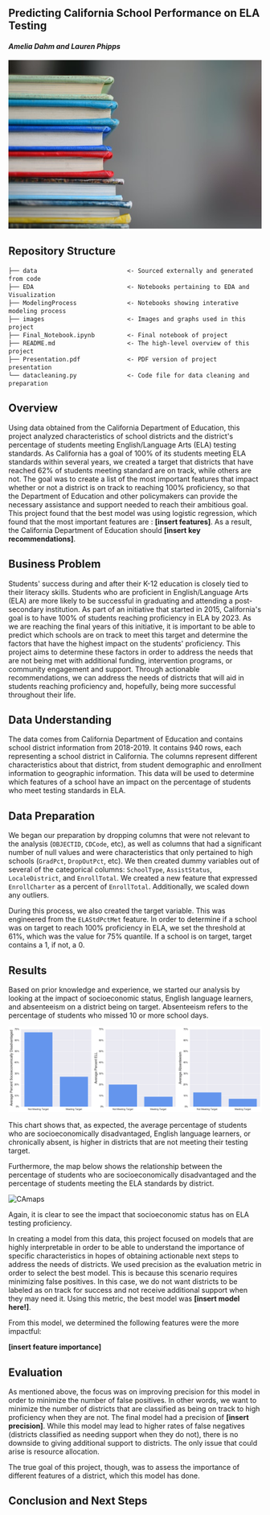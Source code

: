 ## Predicting California School Performance on ELA Testing


#### ***Amelia Dahm and Lauren Phipps***

![bookimage](images/bookpic.jpg)


## Repository Structure

```
├── data                         <- Sourced externally and generated from code
├── EDA                          <- Notebooks pertaining to EDA and Visualization
├── ModelingProcess              <- Notebooks showing interative modeling process
├── images                       <- Images and graphs used in this project
├── Final_Notebook.ipynb         <- Final notebook of project
├── README.md                    <- The high-level overview of this project
├── Presentation.pdf             <- PDF version of project presentation
└── datacleaning.py              <- Code file for data cleaning and preparation
```

## Overview
Using data obtained from the California Department of Education, this project analyzed characteristics of school districts and the district's percentage of students meeting English/Language Arts (ELA) testing standards. As California has a goal of 100% of its students meeting ELA standards within several years, we created a target that districts that have reached 62% of students meeting standard are on track, while others are not. The goal was to create a list of the most important features that impact whether or not a district is on track to reaching 100% proficiency, so that the Department of Education and other policymakers can provide the necessary assistance and support needed to reach their ambitious goal. This project found that the best model was using logistic regression, which found that the most important features are : **\[insert features]**. As a result, the California Department of Education should **\[insert key recommendations]**. 
 

## Business Problem
Students' success during and after their K-12 education is closely tied to their literacy skills. Students who are proficient in English/Language Arts (ELA) are more likely to be successful in graduating and attending a post-secondary institution. As part of an initiative that started in 2015, California's goal is to have 100% of students reaching proficiency in ELA by 2023. As we are reaching the final years of this initiative, it is important to be able to predict which schools are on track to meet this target and determine the factors that have the highest impact on the students' proficiency. This project aims to determine these factors in order to address the needs that are not being met with additional funding, intervention programs, or community engagement and support. Through actionable recommendations, we can address the needs of districts that will aid in students reaching proficiency and, hopefully, being more successful throughout their life.


## Data Understanding
The data comes from California Department of Education and contains school district information from 2018-2019. It contains 940 rows, each representing a school district in California. The columns represent different characteristics about that district, from student demographic and enrollment information to geographic information. This data will be used to determine which features of a school have an impact on the percentage of students who meet testing standards in ELA.


## Data Preparation

We began our preparation by dropping columns that were not relevant to the analysis (`OBJECTID`, `CDCode`, etc), as well as columns that had a significant number of null values and were characteristics that only pertained to high schools (`GradPct`, `DropOutPct`, etc). We then created dummy variables out of several of the categorical columns: `SchoolType`, `AssistStatus`, `LocaleDistrict`, and `EnrollTotal`. We created a new feature that expressed `EnrollCharter` as a percent of `EnrollTotal`. Additionally, we scaled down any outliers. 

During this process, we also created the target variable. This was engineered from the `ELAStdPctMet` feature. In order to determine if a school was on target to reach 100% proficiency in ELA, we set the threshold at 61%, which was the value for 75% quantile. If a school is on target, target contains a 1, if not, a 0.

## Results

Based on prior knowledge and experience, we started our analysis by looking at the impact of socioeconomic status, English language learners, and absenteeism on a district being on target. Absenteeism refers to the percentage of students who missed 10 or more school days. 

![barcharts](images/barcharts.png)

This chart shows that, as expected, the average percentage of students who are socioeconomically disadvantaged, English language learners, or chronically absent, is higher in districts that are not meeting their testing target. 

Furthermore, the map below shows the relationship between the percentage of students who are socioeconomically disadvantaged and the percentage of students meeting the ELA standards by district.

![CAmaps](images/CAmaps.jpg)

Again, it is clear to see the impact that socioeconomic status has on ELA testing proficiency.

In creating a model from this data, this project focused on models that are highly interpretable in order to be able to understand the importance of specific characteristics in hopes of obtaining actionable next steps to address the needs of districts. We used precision as the evaluation metric in order to select the best model. This is because this scenario requires minimizing false positives. In this case, we do not want districts to be labeled as on track for success and not receive additional support when they may need it. Using this metric, the best model was **\[insert model here!]**. 

From this model, we determined the following features were the more impactful:

**\[insert feature importance]**




## Evaluation

As mentioned above, the focus was on improving precision for this model in order to minimize the number of false positives. In other words, we want to minimize the number of districts that are classified as being on track to high proficiency when they are not. The final model had a precision of **\[insert precision]**. While this model may lead to higher rates of false negatives (districts classified as needing support when they do not), there is no downside to giving additional support to districts. The only issue that could arise is resource allocation. 

The true goal of this project, though, was to assess the importance of different features of a district, which this model has done. 

## Conclusion and Next Steps

